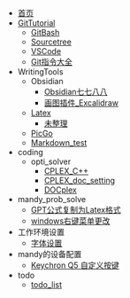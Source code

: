 <!-- docs/_sidebar.md -->

* [首页](/)
* [GitTutorial](/01_GitTutorial/01_GitTutorial.md)
  * [GitBash](/01_GitTutorial/02_GitBash.md)
  * [Sourcetree](/01_GitTutorial/03_Sourcetree.md)
  * [VSCode](/01_GitTutorial/04_VSCode.md)
  * [Git指令大全](/01_GitTutorial/99_GitCommendList.md)
* WritingTools
  * Obsidian
    * [Obsidian七七八八](/02_WritingTools/01_Obsidian/01_Obsidian_collect.md)
    * [画图插件_Excalidraw](/02_WritingTools/01_Obsidian/Plugin_Excalidraw.md)
  * [Latex](/02_WritingTools/02_Latex/02_Latex.md)
    * [未整理](/02_WritingTools/02_Latex/未整理.md)
  * [PicGo](/02_WritingTools/08_PicGo.md)
  * [Markdown_test](/02_WritingTools/09_Markdown_test.md)
* coding
  * opti_solver
    * [CPLEX_C++](/03_coding/04_opti_solver/CPLEX_C++.md)
    * [CPLEX_doc_setting](/03_coding/04_opti_solver/CPLEX_doc_setting.md)
    * [DOCplex](/03_coding/04_opti_solver/DOCplex.md)
* mandy_prob_solve
  * [GPT公式复制为Latex格式](/88_mandy_prob_solve/gpt_latex_copy.md)
  * [windows右键菜单更改](/88_mandy_prob_solve/windows_context_modify.md)
* 工作环境设置
  * [字体设置](/97_work_setting/01_font_setting.md)
* mandy的设备配置
  * [Keychron Q5 自定义按键](/98_mandy_devices/Keychron_Q5_Setting.md)
* todo
  * [todo_list](/99_todo/todo_list.md)
